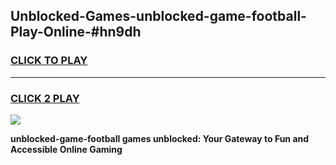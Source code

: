 
## Unblocked-Games-unblocked-game-football-Play-Online-#hn9dh
<h3>
<a href="https://premium.freeplayer.one?title=unblocked-game-football&ref=27F">CLICK TO PLAY</a></h3>
<hr>

<h3>
<a href="https://premium.freeplayer.one?title=unblocked-game-football&ref=27F">CLICK 2 PLAY</a>
  
</h3>

<a href="https://premium.freeplayer.one?title=unblocked-game-football&ref=27F"><img src="https://clearcache.store/games.png"></a>


**unblocked-game-football games unblocked: Your Gateway to Fun and Accessible Online Gaming**
